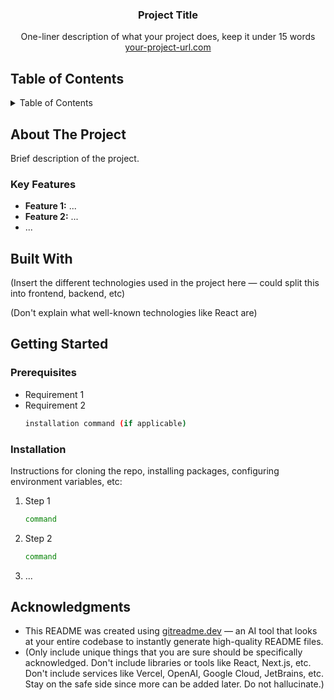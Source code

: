<div align="center">
<h3 align="center">Project Title</h3>

  <p align="center">
    One-liner description of what your project does, keep it under 15 words
    <br />
     <a href="https://example.com">your-project-url.com</a>
  </p>
</div>

## Table of Contents

<details>
  <summary>Table of Contents</summary>
  <ol>
    <li>
      <a href="#about-the-project">About The Project</a>
      <ul>
        <li><a href="#key-features">Key Features</a></li>
      </ul>
    </li>
    <li><a href="#built-with">Built With</a></li>
    <li><a href="#getting-started">Getting Started</a>
      <ul>
        <li><a href="#prerequisites">Prerequisites</a></li>
        <li><a href="#installation">Installation</a></li>
      </ul>
    </li>
    <li><a href="#acknowledgments">Acknowledgments</a></li>
  </ol>
</details>

## About The Project

Brief description of the project.

### Key Features

- **Feature 1:** ...
- **Feature 2:** ...
- ...

## Built With

(Insert the different technologies used in the project here — could split this into frontend, backend, etc)

(Don't explain what well-known technologies like React are)

## Getting Started

### Prerequisites

- Requirement 1
- Requirement 2
  ```sh
  installation command (if applicable)
  ```

### Installation

Instructions for cloning the repo, installing packages, configuring environment variables, etc:

1. Step 1
   ```sh
   command
   ```
2. Step 2
   ```sh
   command
   ```
3. ...

## Acknowledgments

- This README was created using [gitreadme.dev](https://gitreadme.dev) — an AI tool that looks at your entire codebase to instantly generate high-quality README files.
- (Only include unique things that you are sure should be specifically acknowledged. Don't include libraries or tools like React, Next.js, etc. Don't include services like Vercel, OpenAI, Google Cloud, JetBrains, etc. Stay on the safe side since more can be added later. Do not hallucinate.)
